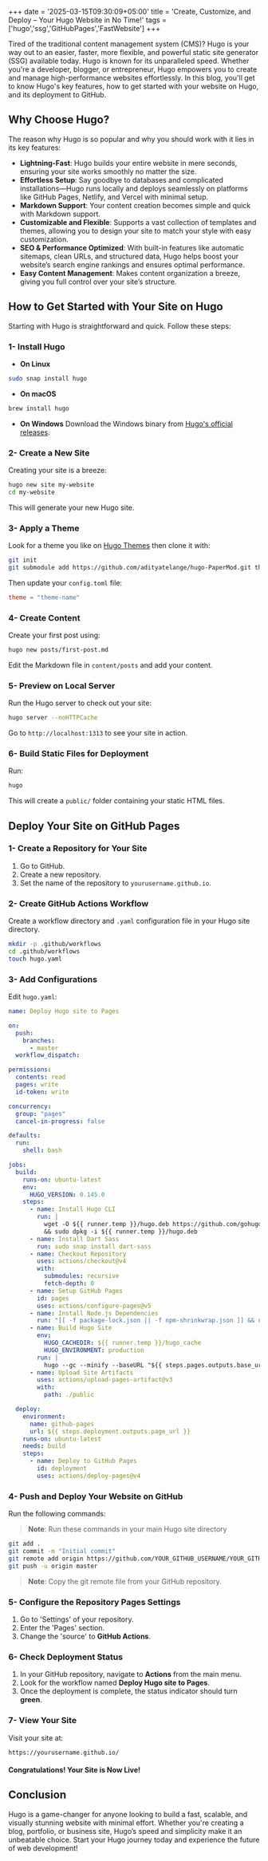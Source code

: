 +++
date = '2025-03-15T09:30:09+05:00'
title = 'Create, Customize, and Deploy – Your Hugo Website in No Time!'
tags =['hugo','ssg','GitHubPages','FastWebsite']
+++

Tired of the traditional content management system (CMS)? Hugo is your way out to an easier, faster, more flexible, and powerful static site generator (SSG) available today. Hugo is known for its unparalleled speed. Whether you're a developer, blogger, or entrepreneur, Hugo empowers you to create and manage high-performance websites effortlessly. In this blog, you'll get to know Hugo's key features, how to get started with your website on Hugo, and its deployment to GitHub.

## Why Choose Hugo?

The reason why Hugo is so popular and why you should work with it lies in its key features:

- **Lightning-Fast**: Hugo builds your entire website in mere seconds, ensuring your site works smoothly no matter the size.
- **Effortless Setup**: Say goodbye to databases and complicated installations—Hugo runs locally and deploys seamlessly on platforms like GitHub Pages, Netlify, and Vercel with minimal setup.
- **Markdown Support**: Your content creation becomes simple and quick with Markdown support.
- **Customizable and Flexible**: Supports a vast collection of templates and themes, allowing you to design your site to match your style with easy customization.
- **SEO & Performance Optimized**: With built-in features like automatic sitemaps, clean URLs, and structured data, Hugo helps boost your website’s search engine rankings and ensures optimal performance.
- **Easy Content Management**: Makes content organization a breeze, giving you full control over your site’s structure.

## How to Get Started with Your Site on Hugo

Starting with Hugo is straightforward and quick. Follow these steps:

### 1- Install Hugo

- **On Linux**
```bash
sudo snap install hugo
```

- **On macOS**
```bash
brew install hugo
```
- **On Windows**
Download the Windows binary from [Hugo's official releases](https://github.com/gohugoio/hugo/releases).

### 2- Create a New Site
Creating your site is a breeze:

```bash
hugo new site my-website
cd my-website
```
This will generate your new Hugo site.

### 3- Apply a Theme
Look for a theme you like on [Hugo Themes](https://themes.gohugo.io/) then clone it with:

```bash
git init
git submodule add https://github.com/adityatelange/hugo-PaperMod.git themes/hugo-PaperMod
```
Then update your `config.toml` file:
```toml
theme = "theme-name"
```

### 4- Create Content

Create your first post using:

```bash
hugo new posts/first-post.md
```
Edit the Markdown file in `content/posts` and add your content.

### 5- Preview on Local Server
Run the Hugo server to check out your site:

```bash
hugo server --noHTTPCache
```

Go to `http://localhost:1313` to see your site in action.

### 6- Build Static Files for Deployment
Run:

```bash
hugo
```
This will create a `public/` folder containing your static HTML files.

## Deploy Your Site on GitHub Pages

### 1- Create a Repository for Your Site
1. Go to GitHub.
2. Create a new repository.
3. Set the name of the repository to `yourusername.github.io`.

### 2- Create GitHub Actions Workflow

Create a workflow directory and `.yaml` configuration file in your Hugo site directory.

```bash
mkdir -p .github/workflows
cd .github/workflows
touch hugo.yaml
```

### 3- Add Configurations
Edit `hugo.yaml`:

```yaml
name: Deploy Hugo site to Pages

on:
  push:
    branches:
      - master
  workflow_dispatch:

permissions:
  contents: read
  pages: write
  id-token: write

concurrency:
  group: "pages"
  cancel-in-progress: false

defaults:
  run:
    shell: bash

jobs:
  build:
    runs-on: ubuntu-latest
    env:
      HUGO_VERSION: 0.145.0
    steps:
      - name: Install Hugo CLI
        run: |
          wget -O ${{ runner.temp }}/hugo.deb https://github.com/gohugoio/hugo/releases/download/v${HUGO_VERSION}/hugo_extended_${HUGO_VERSION}_linux-amd64.deb \
          && sudo dpkg -i ${{ runner.temp }}/hugo.deb
      - name: Install Dart Sass
        run: sudo snap install dart-sass
      - name: Checkout Repository
        uses: actions/checkout@v4
        with:
          submodules: recursive
          fetch-depth: 0
      - name: Setup GitHub Pages
        id: pages
        uses: actions/configure-pages@v5
      - name: Install Node.js Dependencies
        run: "[[ -f package-lock.json || -f npm-shrinkwrap.json ]] && npm ci || true"
      - name: Build Hugo Site
        env:
          HUGO_CACHEDIR: ${{ runner.temp }}/hugo_cache
          HUGO_ENVIRONMENT: production
        run: |
          hugo --gc --minify --baseURL "${{ steps.pages.outputs.base_url }}/"
      - name: Upload Site Artifacts
        uses: actions/upload-pages-artifact@v3
        with:
          path: ./public

  deploy:
    environment:
      name: github-pages
      url: ${{ steps.deployment.outputs.page_url }}
    runs-on: ubuntu-latest
    needs: build
    steps:
      - name: Deploy to GitHub Pages
        id: deployment
        uses: actions/deploy-pages@v4
```

### 4- Push and Deploy Your Website on GitHub
Run the following commands:

> **Note**: Run these commands in your main Hugo site directory

```bash
git add .
git commit -m "Initial commit"
git remote add origin https://github.com/YOUR_GITHUB_USERNAME/YOUR_GITHUB_REPO.git
git push -u origin master
```
> **Note**: Copy the git remote file from your GitHub repository.

### 5- Configure the Repository Pages Settings

1. Go to 'Settings' of your repository.
2. Enter the 'Pages' section.
3. Change the 'source' to **GitHub Actions**.

### 6- Check Deployment Status

1. In your GitHub repository, navigate to **Actions** from the main menu.
2. Look for the workflow named **Deploy Hugo site to Pages**.
3. Once the deployment is complete, the status indicator should turn **green**.

### 7- View Your Site

Visit your site at:

```
https://yourusername.github.io/
```

#### **Congratulations! Your Site is Now Live!**

## Conclusion
Hugo is a game-changer for anyone looking to build a fast, scalable, and visually stunning website with minimal effort. Whether you're creating a blog, portfolio, or business site, Hugo’s speed and simplicity make it an unbeatable choice. Start your Hugo journey today and experience the future of web development!


